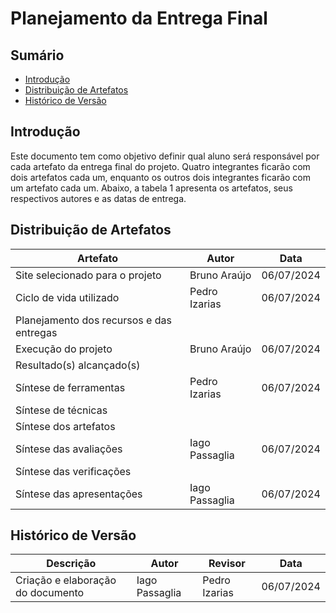 # Planejamento da Entrega Final

## Sumário

- [Introdução](#introdução)
- [Distribuição de Artefatos](#distribuição-de-artefatos)
- [Histórico de Versão](#histórico-de-versão)


## Introdução

Este documento tem como objetivo definir qual aluno será responsável por cada artefato da entrega final do projeto. Quatro integrantes ficarão com dois artefatos cada um, enquanto os outros dois integrantes ficarão com um artefato cada um. Abaixo, a tabela 1 apresenta os artefatos, seus respectivos autores e as datas de entrega.

## Distribuição de Artefatos

| Artefato                                 | Autor | Data       |
|------------------------------------------|-------|------------|
| Site selecionado para o projeto          | Bruno Araújo      |    06/07/2024        |
| Ciclo de vida utilizado                  |    Pedro Izarias   |      06/07/2024      |
| Planejamento dos recursos e das entregas |       |            |
| Execução do projeto                      | Bruno Araújo      |  06/07/2024           |
| Resultado(s) alcançado(s)                |       |            |
| Síntese de ferramentas                   |   Pedro Izarias    |      06/07/2024      |
| Síntese de técnicas                      |       |            |
| Síntese dos artefatos                    |       |            |
| Síntese das avaliações                   | Iago Passaglia | 06/07/2024 |
| Síntese das verificações                 |       |            |
| Síntese das apresentações                | Iago Passaglia | 06/07/2024 |

## Histórico de Versão

| Descrição                    | Autor | Revisor | Data       |
|------------------------------|-------|---------|------------|
| Criação e elaboração do documento         | Iago Passaglia | Pedro Izarias | 06/07/2024 |

